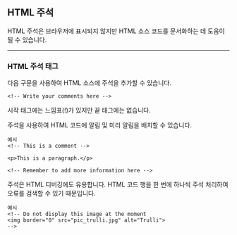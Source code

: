 ## HTML 주석

HTML 주석은 브라우저에 표시되지 않지만 HTML 소스 코드를 문서화하는 데 도움이 될 수 있습니다.

***
### HTML 주석 태그
다음 구문을 사용하여 HTML 소스에 주석을 추가할 수 있습니다.

    <!-- Write your comments here -->

시작 태그에는 느낌표(!)가 있지만 끝 태그에는 없습니다.

주석을 사용하여 HTML 코드에 알림 및 미리 알림을 배치할 수 있습니다.

    예시
    <!-- This is a comment -->

    <p>This is a paragraph.</p>

    <!-- Remember to add more information here -->

주석은 HTML 디버깅에도 유용합니다. HTML 코드 행을 한 번에 하나씩 주석 처리하여 오류를 검색할 수 있기 때문입니다.

    예시
    <!-- Do not display this image at the moment
    <img border="0" src="pic_trulli.jpg" alt="Trulli">
    -->
